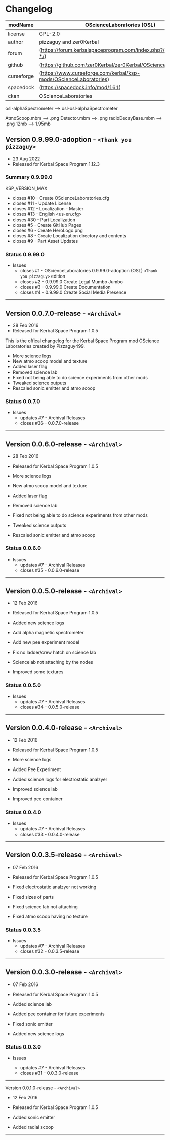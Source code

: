 # Changelog  
  
| modName    | OScienceLaboratories (OSL)                                        |
| ---------- | ----------------------------------------------------------------- |
| license    | GPL-2.0                                                           |
| author     | pizzaguy and zer0Kerbal                                           |
| forum      | (https://forum.kerbalspaceprogram.com/index.php?/topic/209490-*/) |
| github     | (https://github.com/zer0Kerbal/zer0Kerbal/OScienceLaboratories)   |
| curseforge | (https://www.curseforge.com/kerbal/ksp-mods/OScienceLaboratories) |
| spacedock  | (https://spacedock.info/mod/161)                                  |
| ckan       | OScienceLaboratories                                              |


osl-alphaSpectrometer --> osl-osl-alphaSpectrometer



AtmoScoop.mbm --> .png
Detector.mbm --> .png
radioDecayBase.mbm --> .png
12mb --> 1.95mb


## Version 0.9.99.0-adoption - `<Thank you pizzaguy>`

* 23 Aug 2022
* Released for Kerbal Space Program 1.12.3

### Summary 0.9.99.0

KSP_VERSION_MAX

  * closes #10 - Create OScienceLaboratories.cfg
  * closes #11 - Update License
  * closes #12 - Localization - Master
  * closes #13 - English <us-en.cfg>
  * closes #30 - Part Localization
  * closes #5 - Create GitHub Pages
  * closes #6 - Create HeroLogo.png
  * closes #8 - Create Localization directory and contents
  * closes #9 - Part Asset Updates


### Status 0.9.99.0

* Issues
  * closes #1 - OScienceLaboratories 0.9.99.0-adoption (OSL) `<Thank you pizzaguy>` edition
  * closes #2 - 0.9.99.0 Create Legal Mumbo Jumbo
  * closes #3 - 0.9.99.0 Create Documentation
  * closes #4 - 0.9.99.0 Create Social Media Presence

---

## Version 0.0.7.0-release - `<Archival>`

* 28 Feb 2016
* Released for Kerbal Space Program 1.0.5

This is the offical changelog for the Kerbal Space Program mod OScience Laboratories created by Pizzaguy499.

* More science logs
* New atmo scoop model and texture
* Added laser flag
* Removed science lab
* Fixed not being able to do science experiments from other mods
* Tweaked science outputs
* Rescaled sonic emitter and atmo scoop

### Status 0.0.7.0

* Issues
  * updates #7 - Archival Releases
  * closes #36 - 0.0.7.0-release

---

## Version 0.0.6.0-release - `<Archival>`

* 28 Feb 2016
* Released for Kerbal Space Program 1.0.5

* More science logs
* New atmo scoop model and texture
* Added laser flag
* Removed science lab
* Fixed not being able to do science experiments from other mods
* Tweaked science outputs
* Rescaled sonic emitter and atmo scoop

### Status 0.0.6.0

* Issues
  * updates #7 - Archival Releases
  * closes #35 - 0.0.6.0-release

---

## Version 0.0.5.0-release - `<Archival>`

* 12 Feb 2016
* Released for Kerbal Space Program 1.0.5

* Added new science logs
* Add alpha magnetic spectrometer
* Add new pee experiment model
* Fix no ladder/crew hatch on science lab
* Sciencelab not attaching by the nodes
* Improved some textures

### Status 0.0.5.0

* Issues
  * updates #7 - Archival Releases
  * closes #34 - 0.0.5.0-release

---

## Version 0.0.4.0-release - `<Archival>`

* 12 Feb 2016
* Released for Kerbal Space Program 1.0.5

* More science logs
* Added Pee Experiment
* Added science logs for electrostatic analzyer
* Improved science lab
* Improved pee container

### Status 0.0.4.0

* Issues
  * updates #7 - Archival Releases
  * closes #33 - 0.0.4.0-release

---

## Version 0.0.3.5-release - `<Archival>`

* 07 Feb 2016
* Released for Kerbal Space Program 1.0.5

* Fixed electrostatic analzyer not working
* Fixed sizes of parts
* Fixed science lab not attaching
* Fixed atmo scoop having no texture

### Status 0.0.3.5

* Issues
  * updates #7 - Archival Releases
  * closes #32 - 0.0.3.5-release

---

## Version 0.0.3.0-release - `<Archival>`

* 07 Feb 2016
* Released for Kerbal Space Program 1.0.5

* Added science lab
* Added pee container for future experiments
* Fixed sonic emitter
* Added new science logs

### Status 0.0.3.0

* Issues

  * updates #7 - Archival Releases
  * closes #31 - 0.0.3.0-release

---

Version 0.0.1.0-release - `<Archival>`

* 12 Feb 2016
* Released for Kerbal Space Program 1.0.5

* Added sonic emitter
* Added radial scoop

---
